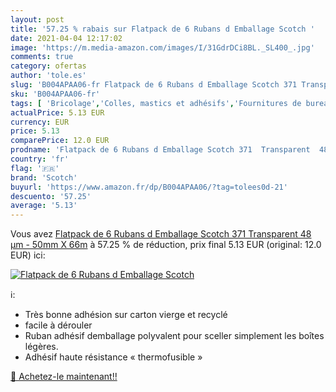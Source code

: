 ```yaml
---
layout: post
title: '57.25 % rabais sur Flatpack de 6 Rubans d Emballage Scotch '
date: 2021-04-04 12:17:02
image: 'https://m.media-amazon.com/images/I/31GdrDCi8BL._SL400_.jpg'
comments: true
category: ofertas
author: 'tole.es'
slug: 'B004APAA06-fr Flatpack de 6 Rubans d Emballage Scotch 371 Transparent 48...'
sku: 'B004APAA06-fr'
tags: [ 'Bricolage','Colles, mastics et adhésifs','Fournitures de bureau','Petites fournitures','Quincaillerie','Ruban adhésif isolant','Rubans adhésifs','Rubans adhésifs et éléments de fixation','Rubans adhésifs transparents','scotch', ]
actualPrice: 5.13 EUR
currency: EUR
price: 5.13
comparePrice: 12.0 EUR
prodname: 'Flatpack de 6 Rubans d Emballage Scotch 371  Transparent  48 µm - 50mm X 66m'
country: 'fr'
flag: '🇫🇷'
brand: 'Scotch'
buyurl: 'https://www.amazon.fr/dp/B004APAA06/?tag=tolees0d-21'
descuento: '57.25'
average: '5.13'
---
```


Vous avez [Flatpack de 6 Rubans d Emballage Scotch 371  Transparent  48 µm - 50mm X 66m](https://www.amazon.fr/dp/B004APAA06/?tag=tolees0d-21)  à  57.25 % de réduction, prix final  5.13 EUR (original: 12.0 EUR) ici:

[![Flatpack de 6 Rubans d Emballage Scotch ](https://m.media-amazon.com/images/I/31GdrDCi8BL._SL400_.jpg)](https://www.amazon.fr/dp/B004APAA06/?tag=tolees0d-21)

ℹ️:

- Très bonne adhésion sur carton vierge et recyclé
- facile à dérouler
- Ruban adhésif demballage polyvalent pour sceller simplement les boîtes légères.
- Adhésif haute résistance « thermofusible »

[🛒 Achetez-le maintenant!!](https://www.amazon.fr/dp/B004APAA06/?tag=tolees0d-21)
